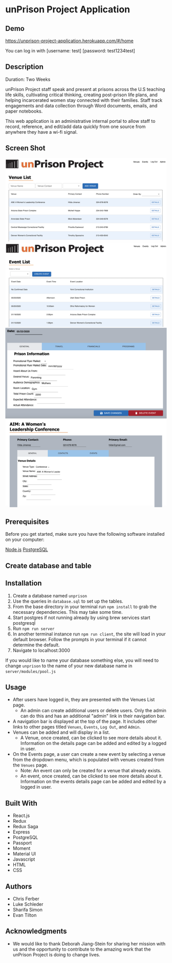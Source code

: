 # unPrison Project Application

## Demo
https://unprison-project-application.herokuapp.com/#/home

You can log in with
[username: test]
[password: test1234test]

## Description
Duration: Two Weeks

unPrison Project staff speak and present at prisons across the U.S teaching life skills, cultivating critical thinking, creating post-prison life plans, and helping incarcerated women stay connected with their families. Staff track engagements and data collection through Word documents, emails, and paper notebooks.

This web application is an administrative internal portal to allow staff to record, reference, and edit/add data quickly from one source from anywhere they have a wi-fi signal.

## Screen Shot
![Venue List](unPrison1.png)
![Event List](unPrison2.png)
![Event Details](unPrison3.png)
![Venue Details](unPrison4.png)

## Prerequisites
Before you get started, make sure you have the following software installed on your computer:

[Node.js](https://nodejs.org/en/)
[PostgreSQL](https://www.postgresql.org/)

## Create database and table

## Installation
1. Create a database named `unprison`
2. Use the queries in `database.sql` to set up the tables.
3. From the base directory in your terminal run `npm install` to grab the necessary dependencies. This may take some time.
4. Start postgres if not running already by using brew services start postgresql
5. Run `npm run server`
6. In another terminal instance run `npm run client`, the site will load in your default browser. Follow the prompts in your terminal if it cannot determine the default.
7. Navigate to localhost:3000

If you would like to name your database something else, you will need to change `unprison` to the name of your new database name in `server/modules/pool.js`

## Usage
- After users have logged in, they are presented with the Venues List page.
    - An admin can create additional users or delete users. Only the admin can do this and has an additional "admin" link in their navigation bar.
- A navigation bar is displayed at the top of the page. It includes other links to other pages titled `Venues`, `Events`, `Log Out`, and `Admin`.
- Venues can be added and will display in a list.
    - A Venue, once created, can be clicked to see more details about it. Information on the details page can be added and edited by a logged in user.
- On the Events page, a user can create a new event by selecting a venue from the dropdown menu, which is populated with venues created from the `Venues` page.
    - Note: An event can only be created for a venue that already exists.
    - An event, once created, can be clicked to see more details about it. Information on the events details page can be added and edited by a logged in user.


## Built With

- React.js
- Redux
- Redux Saga
- Express
- PostgreSQL
- Passport
- Moment
- Material UI
- Javascript
- HTML
- CSS

## Authors
- Chris Ferber
- Luke Schleder
- Sharifa Simon
- Evan Tilton

## Acknowledgments

- We would like to thank Deborah Jiang-Stein for sharing her mission with us and the opportunity to contribute to the amazing work that the unPrison Project is doing to change lives.
